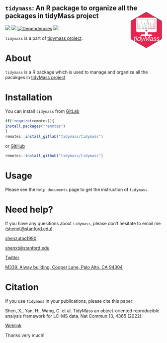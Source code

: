 <!-- README.md is generated from README.Rmd. Please edit that file -->

## `tidymass`: An R package to organize all the packages in tidyMass project <img src="man/figures/logo.png" align="right" alt="" width="100" />

[![](https://www.r-pkg.org/badges/version/tidymass?color=green)](https://cran.r-project.org/package=tidymass)
[![](https://img.shields.io/github/languages/code-size/tidymass/tidymass.svg)](https://github.com/tidymass/tidymass)
[![Dependencies](https://tinyverse.netlify.com/badge/tidymass)](https://cran.r-project.org/package=tidymass)
[![](https://img.shields.io/badge/lifecycle-experimental-orange.svg)](https://www.tidyverse.org/lifecycle/#experimental)

`tidymass` is a part of [tidymass project](https://www.tidymass.org/).

# **About**

`tidymass` is a R package which is used to manage and organize all the pacakges in [tidyMass project](https://www.tidymass.org/)

# **Installation**

You can install `tidymass` from [GitLab](https://gitlab.com/tidymass/tidymass)

``` r
if(!require(remotes)){
install.packages("remotes")
}
remotes::install_gitlab("tidymass/tidymass")
```

or [GitHub](https://github.com/tidymass/tidymass)

``` r
remotes::install_github("tidymass/tidymass")
```

# **Usage**

Please see the `Help documents` page to get the instruction of `tidymass`.


# **Need help?**

If you have any quesitions about `tidymass`, please don’t hesitate to
email me (<shenxt@stanford.edu>).

<i class="fa fa-weixin"></i>
[shenzutao1990](https://www.shenxt.info/files/wechat_QR.jpg)

<i class="fa fa-envelope"></i> <shenxt@stanford.edu>

<i class="fa fa-twitter"></i>
[Twitter](https://twitter.com/JasperShen1990)

<i class="fa fa-map-marker-alt"></i> [M339, Alway building, Cooper Lane,
Palo Alto,
CA 94304](https://www.google.com/maps/place/Alway+Building/@37.4322345,-122.1770883,17z/data=!3m1!4b1!4m5!3m4!1s0x808fa4d335c3be37:0x9057931f3b312c29!8m2!3d37.4322345!4d-122.1748996)

# **Citation**

If you use `tidymass` in your publications, please cite this paper:

Shen, X., Yan, H., Wang, C. et al. TidyMass an object-oriented reproducible analysis framework for LC–MS data. Nat Commun 13, 4365 (2022). 

[Weblink](https://www.nature.com/articles/s41467-022-32155-w)

Thanks very much!
